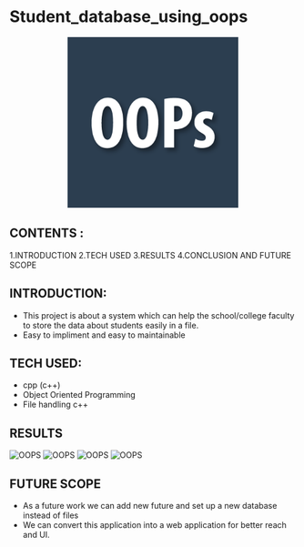 # Student_database_using_oops

<p align="center">
    <img src="/assets/oops.png" alt="OOPS" width="300"  height="300">
</p>

## CONTENTS :
1.INTRODUCTION
2.TECH USED
3.RESULTS 
4.CONCLUSION AND FUTURE SCOPE

## INTRODUCTION:
- This project is about a system which can help the school/college faculty to store the data about students easily in a file.
- Easy to impliment and easy to maintainable 

## TECH USED:
- cpp (c++)
- Object Oriented Programming
- File handling c++

## RESULTS

 <img src="/assets/pic(1).png" alt="OOPS" width="300"  height="300">
  <img src="/assets/pic(2).png" alt="OOPS" width="300"  height="300">
   <img src="/assets/pic(3).png" alt="OOPS" width="300"  height="300">
    <img src="/assets/pic(4).png" alt="OOPS" width="300"  height="300">


## FUTURE SCOPE
- As a future work we can add new future and set up a new database instead of files
- We can convert this application into a web application for better reach and UI.
